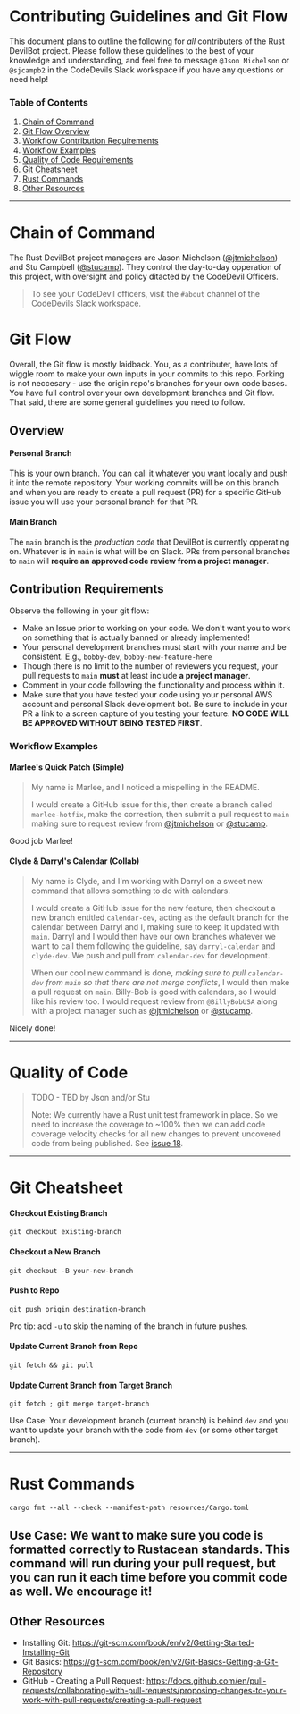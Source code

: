 # Contributing Guidelines and Git Flow
This document plans to outline the following for *all* contributers of the Rust DevilBot project. Please follow these guidelines to the best of your knowledge and understanding, and feel free to message `@Json Michelson` or `@sjcampb2` in the CodeDevils Slack workspace if you have any questions or need help!

### Table of Contents
1. [Chain of Command](#chain-of-command)
1. [Git Flow Overview](#git-flow)
1. [Workflow Contribution Requirements](#contribution-requirements)
1. [Workflow Examples](#workflow-examples)
1. [Quality of Code Requirements](#quality-of-code)
1. [Git Cheatsheet](#git-cheatsheet)
1. [Rust Commands](#rust-commands)
1. [Other Resources](#other-resources)

---

# Chain of Command
The Rust DevilBot project managers are Jason Michelson ([@jtmichelson](https://github.com/jtmichelson)) and Stu Campbell ([@stucamp](https://github.com/stucamp)). They control the day-to-day opperation of this project, with oversight and policy ditacted by the CodeDevil Officers.

> To see your CodeDevil officers, visit the `#about` channel of the CodeDevils Slack workspace.

# Git Flow
Overall, the Git flow is mostly laidback. You, as a contributer, have lots of wiggle room to make your own inputs in your commits to this repo. Forking is not neccesary - use the origin repo's branches for your own code bases. You have full control over your own development branches and Git flow. That said, there are some general guidelines you need to follow.

## Overview
#### Personal Branch
This is your own branch. You can call it whatever you want locally and push it into the remote repository. Your working commits will be on this branch and when you are ready to create a pull request (PR) for a specific GitHub issue you will use your personal branch for that PR.

#### Main Branch
The `main` branch is the *production code* that DevilBot is currently opperating on. Whatever is in `main` is what will be on Slack. PRs from personal branches to `main` will **require an approved code review from a project manager**.

## Contribution Requirements
Observe the following in your git flow:
- Make an Issue prior to working on your code. We don't want you to work on something that is actually banned or already implemented!
- Your personal development branches must start with your name and be consistent. E.g., `bobby-dev`, `bobby-new-feature-here`
- Though there is no limit to the number of reviewers you request, your pull requests to `main` **must** at least include **a project manager**.
- Comment in your code following the functionality and process within it.
- Make sure that you have tested your code using your personal AWS account and personal Slack development bot. Be sure to include in your PR a link to a screen capture of you testing your feature. **NO CODE WILL BE APPROVED WITHOUT BEING TESTED FIRST**.

### Workflow Examples
#### Marlee's Quick Patch (Simple)
> My name is Marlee, and I noticed a mispelling in the README.
> 
> I would create a GitHub issue for this, then create a branch called `marlee-hotfix`, make the correction, then submit a pull request to `main` making sure to request review from [@jtmichelson](https://github.com/jtmichelson) or [@stucamp](https://github.com/stucamp).

Good job Marlee!

#### Clyde & Darryl's Calendar (Collab)
> My name is Clyde, and I'm working with Darryl on a sweet new command that allows something to do with calendars.
> 
> I would create a GitHub issue for the new feature, then checkout a new branch entitled `calendar-dev`, acting as the default branch for the calendar between Darryl and I, making sure to keep it updated with `main`. Darryl and I would then have our own branches whatever we want to call them following the guideline, say  `darryl-calendar` and `clyde-dev`. We push and pull from `calendar-dev` for development.
> 
> When our cool new command is done, *making sure to pull `calendar-dev` from `main` so that there are not merge conflicts*, I would then make a pull request on `main`. Billy-Bob is good with calendars, so I would like his review too. I would request review from `@BillyBobUSA` along with a project manager such as [@jtmichelson](https://github.com/jtmichelson) or [@stucamp](https://github.com/stucamp).

Nicely done!

---

# Quality of Code
> TODO - TBD by Json and/or Stu
>
> Note: We currently have a Rust unit test framework in place. So we need to increase the coverage to ~100% then we can add code coverage velocity checks for all new changes to prevent uncovered code from being published. See [issue 18](https://github.com/ASU-CodeDevils/devil_bot_rust/issues/18).

----

# Git Cheatsheet
#### Checkout Existing Branch
```
git checkout existing-branch
```

#### Checkout a New Branch
```
git checkout -B your-new-branch
```

#### Push to Repo
```
git push origin destination-branch
```
Pro tip: add `-u` to skip the naming of the branch in future pushes.

#### Update Current Branch from Repo
```
git fetch && git pull
```

#### Update Current Branch from Target Branch
```
git fetch ; git merge target-branch
```
Use Case: Your development branch (current branch) is behind `dev` and you want to update your branch with the code from `dev` (or some other target branch). 

---

# Rust Commands
```
cargo fmt --all --check --manifest-path resources/Cargo.toml
```
Use Case: We want to make sure you code is formatted correctly to Rustacean standards. This command will run during your pull request, but you can run it each time before you commit code as well. We encourage it!
---

## Other Resources
* Installing Git: https://git-scm.com/book/en/v2/Getting-Started-Installing-Git
* Git Basics: https://git-scm.com/book/en/v2/Git-Basics-Getting-a-Git-Repository
* GitHub - Creating a Pull Request: https://docs.github.com/en/pull-requests/collaborating-with-pull-requests/proposing-changes-to-your-work-with-pull-requests/creating-a-pull-request


